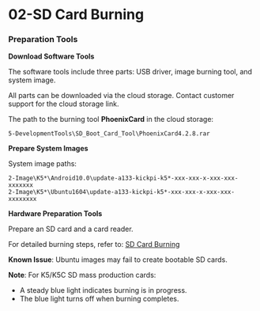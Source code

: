 # 02-SD Card Burning

### Preparation Tools

**Download Software Tools**  

The software tools include three parts: USB driver, image burning tool, and system image.  

All parts can be downloaded via the cloud storage. Contact customer support for the cloud storage link.  

The path to the burning tool **PhoenixCard** in the cloud storage:  

```  
5-DevelopmentTools\SD_Boot_Card_Tool\PhoenixCard4.2.8.rar  
```  

**Prepare System Images**  

System image paths:  

```  
2-Image\K5*\Android10.0\update-a133-kickpi-k5*-xxx-xxx-x-xxx-xxx-xxxxxxx  
2-Image\K5*\Ubuntu1604\update-a133-kickpi-k5*-xxx-xxx-x-xxx-xxx-xxxxxxxx  
```  

**Hardware Preparation Tools**  

Prepare an SD card and a card reader.  

For detailed burning steps, refer to: [SD Card Burning](../../../common/zh/全志烧录/SD卡烧录.md)  

**Known Issue**: Ubuntu images may fail to create bootable SD cards.  

**Note**: For K5/K5C SD mass production cards:  
- A steady blue light indicates burning is in progress.  
- The blue light turns off when burning completes.  
```  
